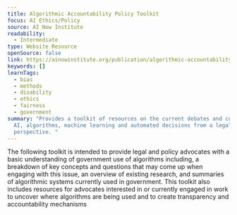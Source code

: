 ```yaml
---
title: Algorithmic Accountability Policy Toolkit
focus: AI Ethics/Policy
source: AI Now Institute
readability:
  - Intermediate
type: Website Resource
openSource: false
link: https://ainowinstitute.org/publication/algorithmic-accountability-policy-toolkit
keywords: []
learnTags:
  - bias
  - methods
  - disability
  - ethics
  - fairness
  - government
summary: "Provides a toolkit of resources on the current debates and concerns in
  AI, algorithms, machine learning and automated decisions from a legal
  perspective. "
---
```

The following toolkit is intended to provide legal and policy advocates with a basic understanding of government use of algorithms including, a breakdown of key concepts and questions that may come up when engaging with this issue, an overview of existing research, and summaries of algorithmic systems currently used in government. This toolkit also includes resources for advocates interested in or currently engaged in work to uncover where algorithms are being used and to create transparency and accountability mechanisms
